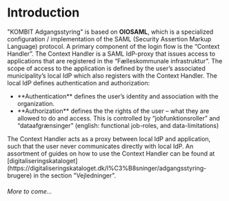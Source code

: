 # Introduction

"KOMBIT Adgangsstyring" is based on **OIOSAML**, which is a specialized configuration / implementation of the SAML (Security Assertion Markup Language) protocol. A primary component of the login flow is the “Context Handler”. The Context Handler is a SAML IdP-proxy that issues access to applications that are registered in the “Fælleskommunale infrastruktur”. The scope of access to the application is defined by the user’s associated municipality’s local IdP which also registers with the Context Handler. The local IdP defines authentication and authorization: 
<ul>
<li>**Authentication** defines the user’s identity and association with the organization.</li>
<li>**Authorization** defines the the rights of the user – what they are allowed to do and access. This is controlled by “jobfunktionsroller” and “dataafgrænsinger” (english: functional job-roles, and data-limitations)</li>
</ul>
The Context Handler acts as a proxy between local IdP and application, such that the user never communicates directly with local IdP. An assortment of guides on how to use the Context Handler can be found at [digitaliseringskataloget](https://digitaliseringskataloget.dk/l%C3%B8sninger/adgangsstyring-brugere) in the section "Vejledninger".

###### More to come...
